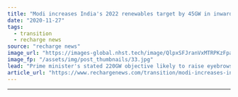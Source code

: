```yaml
---
title: "Modi increases India's 2022 renewables target by 45GW in inward investment pitch"
date: "2020-11-27"
tags: 
  - transition
  - recharge news
source: "recharge news"
image_url: "https://images-global.nhst.tech/image/QlpxSFJranVxMTRPKzFpa29ZRFh6MEVqZjFzSUtRZUEwakN2R1hLZXBKVT0=/nhst/binary/35581e6580311631cad80e62934d26d6"
image_fp: "/assets/img/post_thumbnails/33.jpg"
lead: "Prime minister's stated 220GW objective likely to raise eyebrows as critics say that current 175GW goal will not be met by deadline"
article_url: "https://www.rechargenews.com/transition/modi-increases-indias-2022-renewables-target-by-45gw-in-inward-investment-pitch/2-1-920501"
---
```


---
